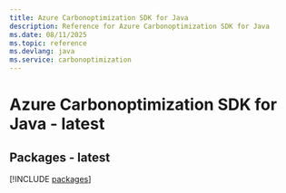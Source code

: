 ```yaml
---
title: Azure Carbonoptimization SDK for Java
description: Reference for Azure Carbonoptimization SDK for Java
ms.date: 08/11/2025
ms.topic: reference
ms.devlang: java
ms.service: carbonoptimization
---
```

# Azure Carbonoptimization SDK for Java - latest
## Packages - latest
[!INCLUDE [packages](carbonoptimization-index.md)]